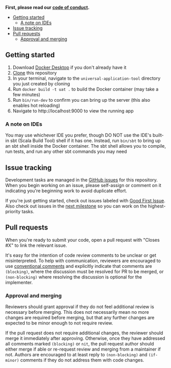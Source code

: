 **First, please read our [code of conduct](https://github.com/seattle-uat/universal-application-tool/blob/main/code_of_conduct.md).**

* [Getting started](#getting-started)
  * [A note on IDEs](#a-note-on-ides)
* [Issue tracking](#issue-tracking)
* [Pull requests](#pull-requests)
  * [Approval and merging](#approval-and-merging)

## Getting started

1. Download [Docker Desktop](https://www.docker.com/get-started) if you don't already have it
1. [Clone](https://docs.github.com/en/github/creating-cloning-and-archiving-repositories/cloning-a-repository) this repository
1. In your terminal, navigate to the `universal-application-tool` directory you just created by cloning
1. Run `docker build -t uat .` to build the Docker container (may take a few minutes)
1. Run `bin/run-dev` to confirm you can bring up the server (this also enables hot reloading)
1. Navigate to http://localhost:9000 to view the running app

### A note on IDEs

You may use whichever IDE you prefer, though DO NOT use the IDE's built-in sbt (Scala Build Tool) shell if it has one. Instead, run `bin/sbt` to bring up an sbt shell inside the Docker container. The sbt shell allows you to compile, run tests, and run any other sbt commands you may need

## Issue tracking

Development tasks are managed in the [GitHub issues](https://github.com/seattle-uat/universal-application-tool/issues) for this repository. When you begin working on an issue, please self-assign or comment on it indicating you're beginning work to avoid duplicate effort.

If you're just getting started, check out issues labeled with [Good First Issue](https://github.com/seattle-uat/universal-application-tool/issues?q=is%3Aopen+is%3Aissue+label%3A%22good+first+issue%22). Also check out issues in the [next milestone](https://github.com/seattle-uat/universal-application-tool/milestones?direction=asc&sort=due_date&state=open) so you can work on the highest-priority tasks.

## Pull requests

When you're ready to submit your code, open a pull request with "Closes #X" to link the relevant issue.

It's easy for the intention of code review comments to be unclear or get misinterpreted. To help with communication, reviewers are encouraged to use [conventional comments](https://conventionalcomments.org/) and explicitly indicate that comments are `(blocking)`, where the discussion must be resolved for PR to be merged, or `(non-blocking)` where resolving the discussion is optional for the implementer.

### Approval and merging

Reviewers should grant approval if they do not feel additional review is necessary before merging. This does not necessarily mean no more changes are required before merging, but that any further changes are expected to be minor enough to not require review.

If the pull request does not require additional changes, the reviewer should merge it immediately after approving. Otherwise, once they have addressed all comments marked `(blocking)` or `nit`, the pull request author should either merge if able or re-request review and merging from a maintainer if not. Authors are encouraged to at least reply to `(non-blocking)` and `(if-minor)` comments if they do not address them with code changes.